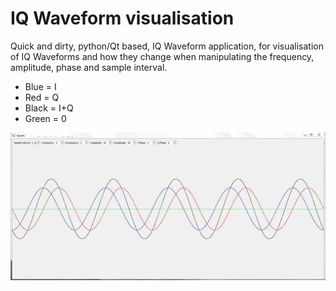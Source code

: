 # IQ Waveform visualisation
Quick and dirty, python/Qt based, IQ Waveform application, for visualisation of IQ Waveforms and how they change when manipulating 
the frequency, amplitude, phase and sample interval.  

* Blue = I
* Red = Q
* Black = I+Q
* Green = 0

![alt tag](https://github.com/colford/python_iq_waveform_visualisation/blob/master/Capture.JPG)
